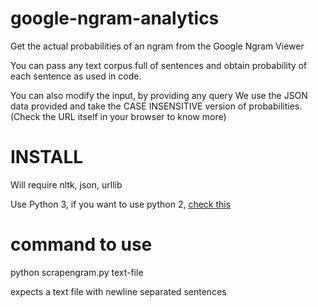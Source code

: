# google-ngram-analytics
Get the actual probabilities of an ngram from the Google Ngram Viewer

You can pass any text corpus full of sentences and obtain probability of each sentence as used in code.

You can also modify the input, by providing any query
We use the JSON data provided and take the CASE INSENSITIVE version of probabilities. (Check the URL itself in your browser to know more)

# INSTALL
Will require nltk, json, urllib

Use Python 3, if you want to use python 2, [check this](https://stackoverflow.com/questions/12965203/how-to-get-json-from-webpage-into-python-script) 

# command to use
python scrapengram.py text-file

expects a text file with newline separated sentences
